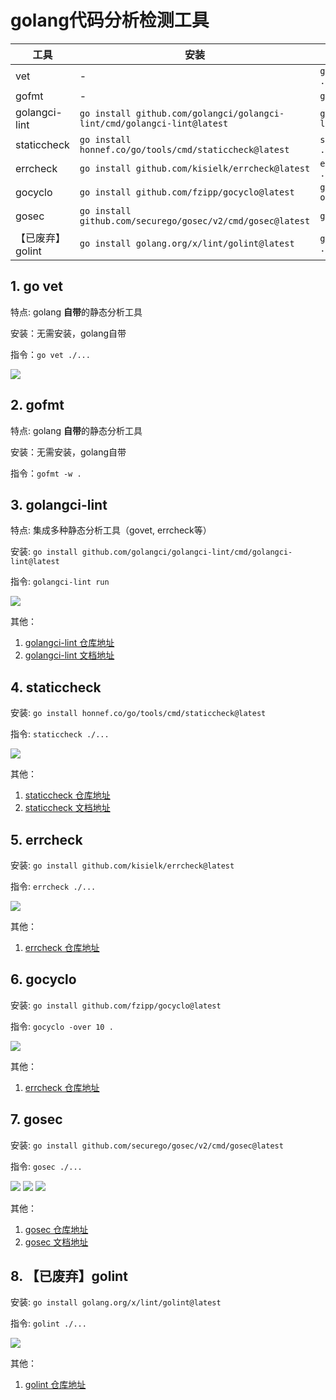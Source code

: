# golang代码分析检测工具

|工具|安装|指令|
|--|--|--|
|vet|-|`go vet ./...`|
|gofmt|-|`gofmt -w .`|
|golangci-lint|`go install github.com/golangci/golangci-lint/cmd/golangci-lint@latest`|`golangci-lint run`|
|staticcheck|`go install honnef.co/go/tools/cmd/staticcheck@latest`|`staticcheck ./...`|
|errcheck|`go install github.com/kisielk/errcheck@latest`|`errcheck ./...`|
|gocyclo|`go install github.com/fzipp/gocyclo@latest`|`gocyclo -over 10 .`|
|gosec|`go install github.com/securego/gosec/v2/cmd/gosec@latest`|`gosec ./...`|
|【已废弃】golint|`go install golang.org/x/lint/golint@latest`|`golint ./...`|



## 1. go vet
特点: golang **自带**的静态分析工具

安装：无需安装，golang自带

指令：`go vet ./...`

![](./img/vet.png)


## 2. gofmt
特点: golang **自带**的静态分析工具

安装：无需安装，golang自带

指令：`gofmt -w .`

## 3. golangci-lint

特点: 集成多种静态分析工具（govet, errcheck等）


安装: `go install github.com/golangci/golangci-lint/cmd/golangci-lint@latest`

指令: `golangci-lint run`

![](./img/golangci-lint.png)


其他：
1. [golangci-lint 仓库地址](https://github.com/golangci/golangci-lint)
2. [golangci-lint 文档地址](https://golangci-lint.run/)


## 4. staticcheck

安装: `go install honnef.co/go/tools/cmd/staticcheck@latest`

指令: `staticcheck ./...`

![](./img/staticcheck.png)


其他：
1. [staticcheck 仓库地址](https://github.com/dominikh/go-tools)
2. [staticcheck 文档地址](https://staticcheck.dev/docs/)


## 5. errcheck

安装: `go install github.com/kisielk/errcheck@latest`

指令: `errcheck ./...`

![](./img/errcheck.png)


其他：
1. [errcheck 仓库地址](https://github.com/kisielk/errcheck)


## 6. gocyclo

安装: `go install github.com/fzipp/gocyclo@latest`

指令: `gocyclo -over 10 .`

![](./img/gocyclo.png)


其他：
1. [errcheck 仓库地址](https://github.com/fzipp/gocyclo)


## 7. gosec

安装: `go install github.com/securego/gosec/v2/cmd/gosec@latest`

指令: `gosec ./...`

![](./img/gosec_check.png)
![](./img/gosec_result.png)
![](./img/gosec_summary.png)


其他：
1. [gosec 仓库地址](https://github.com/securego/gosec)
2. [gosec 文档地址](https://securego.io/)

## 8. 【已废弃】golint

安装: `go install golang.org/x/lint/golint@latest`

指令: `golint ./...`

![](./img/golint.png)


其他：
1. [golint 仓库地址](https://go.googlesource.com/lint)
